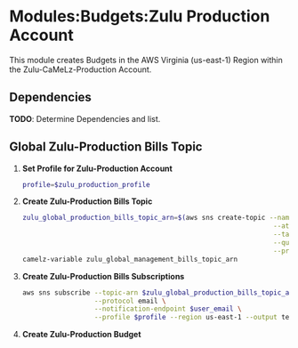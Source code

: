 # Modules:Budgets:Zulu Production Account

This module creates Budgets in the AWS Virginia (us-east-1) Region within the
Zulu-CaMeLz-Production Account.

## Dependencies

**TODO**: Determine Dependencies and list.

## Global Zulu-Production Bills Topic

1. **Set Profile for Zulu-Production Account**

    ```bash
    profile=$zulu_production_profile
    ```

1. **Create Zulu-Production Bills Topic**

    ```bash
    zulu_global_production_bills_topic_arn=$(aws sns create-topic --name Bills \
                                                                   --attributes "DisplayName=ZULP Bills" \
                                                                   --tags Key=Name,Value=Zulu-Production-Bills-Topic Key=Company,Value=Zulu Key=Environment,Value=Production \
                                                                   --query 'TopicArn' \
                                                                   --profile $profile --region us-east-1 --output text)
    camelz-variable zulu_global_management_bills_topic_arn
    ```

1. **Create Zulu-Production Bills Subscriptions**

    ```bash
    aws sns subscribe --topic-arn $zulu_global_production_bills_topic_arn \
                      --protocol email \
                      --notification-endpoint $user_email \
                      --profile $profile --region us-east-1 --output text
    ```

1. **Create Zulu-Production Budget**
